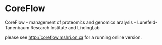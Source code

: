 CoreFlow
========

CoreFlow - management of proteomics and genomics analysis - Lunefeld-Tanenbaum Research Institute and LindingLab

please see http://coreflow.mshri.on.ca for a running online version.

